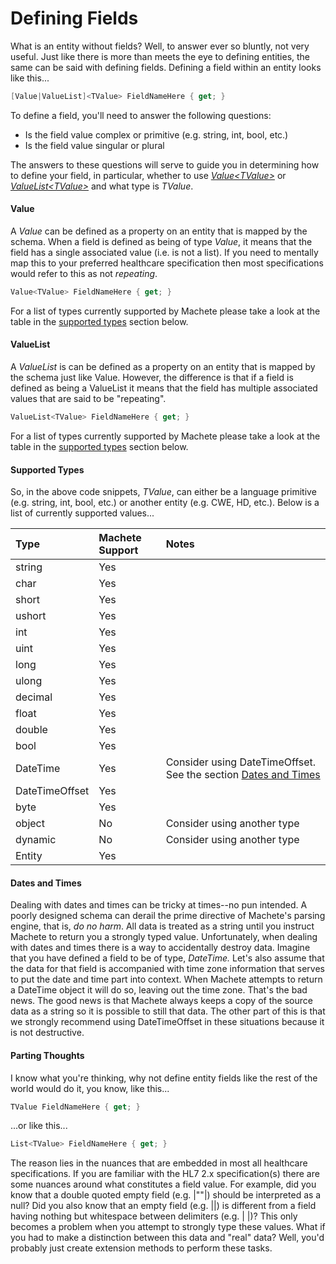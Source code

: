# Defining Fields

What is an entity without fields? Well, to answer ever so bluntly, not very useful. Just like there is more than meets the eye to defining entities, the same can be said with defining fields. Defining a field within an entity looks like this...

```csharp
[Value|ValueList]<TValue> FieldNameHere { get; }
```

To define a field, you'll need to answer the following questions:

* Is the field value complex or primitive \(e.g. string, int, bool, etc.\)
* Is the field value singular or plural

The answers to these questions will serve to guide you in determining how to define your field, in particular, whether to use [_Value&lt;TValue&gt;_](#value) or [_ValueList&lt;TValue&gt;_](#valuelist) and what type is _TValue_.

#### Value

A _Value_ can be defined as a property on an entity that is mapped by the schema. When a field is defined as being of type _Value_, it means that the field has a single associated value \(i.e. is not a list\). If you need to mentally map this to your preferred healthcare specification then most specifications would refer to this as not _repeating_.

```csharp
Value<TValue> FieldNameHere { get; }
```

For a list of types currently supported by Machete please take a look at the table in the [supported types](#supported-types) section below.

#### ValueList

A _ValueList_ is can be defined as a property on an entity that is mapped by the schema just like Value. However, the difference is that if a field is defined as being a ValueList it means that the field has multiple associated values that are said to be "repeating".

```csharp
ValueList<TValue> FieldNameHere { get; }
```

For a list of types currently supported by Machete please take a look at the table in the [supported types](#supported-types) section below.

#### Supported Types

So, in the above code snippets, _TValue_, can either be a language primitive \(e.g. string, int, bool, etc.\) or another entity \(e.g. CWE, HD, etc.\). Below is a list of currently supported values...

| Type | Machete Support | Notes |
| :--- | :--- | :--- |
| string | Yes |  |
| char | Yes |  |
| short | Yes |  |
| ushort | Yes |  |
| int | Yes |  |
| uint | Yes |  |
| long | Yes |  |
| ulong | Yes |  |
| decimal | Yes |  |
| float | Yes |  |
| double | Yes |  |
| bool | Yes |  |
| DateTime | Yes | Consider using DateTimeOffset. See the section [Dates and Times](#dates-and-times) |
| DateTimeOffset | Yes |  |
| byte | Yes |  |
| object | No | Consider using another type |
| dynamic | No | Consider using another type |
| Entity | Yes |  |

#### Dates and Times

Dealing with dates and times can be tricky at times--no pun intended. A poorly designed schema can derail the prime directive of Machete's parsing engine, that is, _do no harm_. All data is treated as a string until you instruct Machete to return you a strongly typed value. Unfortunately, when dealing with dates and times there is a way to accidentally destroy data. Imagine that you have defined a field to be of type, _DateTime._ Let's also assume that the data for that field is accompanied with time zone information that serves to put the date and time part into context. When Machete attempts to return a DateTime object it will do so, leaving out the time zone. That's the bad news. The good news is that Machete always keeps a copy of the source data as a string so it is possible to still that data. The other part of this is that we strongly recommend using DateTimeOffset in these situations because it is not destructive.

#### Parting Thoughts

I know what you're thinking, why not define entity fields like the rest of the world would do it, you know, like this...

```csharp
TValue FieldNameHere { get; }
```

...or like this...

```csharp
List<TValue> FieldNameHere { get; }
```

The reason lies in the nuances that are embedded in most all healthcare specifications. If you are familiar with the HL7 2.x specification\(s\) there are some nuances around what constitutes a field value. For example, did you know that a double quoted empty field \(e.g. \|""\|\) should be interpreted as a null? Did you also know that an empty field \(e.g. \|\|\) is different from a field having nothing but whitespace between delimiters \(e.g. \|     \|\)? This only becomes a problem when you attempt to strongly type these values. What if you had to make a distinction between this data and "real" data? Well, you'd probably just create extension methods to perform these tasks.

